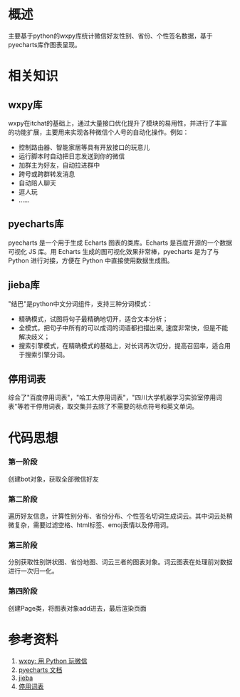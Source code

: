 # 概述
主要基于python的wxpy库统计微信好友性别、省份、个性签名数据，基于pyecharts库作图表呈现。

# 相关知识
## wxpy库
wxpy在itchat的基础上，通过大量接口优化提升了模块的易用性，并进行了丰富的功能扩展，主要用来实现各种微信个人号的自动化操作。例如：

- 控制路由器、智能家居等具有开放接口的玩意儿
- 运行脚本时自动把日志发送到你的微信
- 加群主为好友，自动拉进群中
- 跨号或跨群转发消息
- 自动陪人聊天
- 逗人玩
- ......

## pyecharts库
pyecharts 是一个用于生成 Echarts 图表的类库。Echarts 是百度开源的一个数据可视化 JS 库。用 Echarts 生成的图可视化效果非常棒，pyecharts 是为了与 Python 进行对接，方便在 Python 中直接使用数据生成图。

## jieba库
"结巴"是python中文分词组件，支持三种分词模式：

- 精确模式，试图将句子最精确地切开，适合文本分析；
- 全模式，把句子中所有的可以成词的词语都扫描出来, 速度非常快，但是不能解决歧义；
- 搜索引擎模式，在精确模式的基础上，对长词再次切分，提高召回率，适合用于搜索引擎分词。

## 停用词表
综合了"百度停用词表"，"哈工大停用词表"，"四川大学机器学习实验室停用词表"等若干停用词表，取交集并去除了不需要的标点符号和英文单词。

# 代码思想
### 第一阶段
创建bot对象，获取全部微信好友
### 第二阶段
遍历好友信息，计算性别分布、省份分布、个性签名切词生成词云。其中词云处稍微复杂，需要过滤空格、html标签、emoj表情以及停用词。
### 第三阶段
分别获取性别饼状图、省份地图、词云三者的图表对象。词云图表在处理前对数据进行一次归一化。
### 第四阶段
创建Page类，将图表对象add进去，最后渲染页面

# 参考资料
1. [wxpy: 用 Python 玩微信](https://wxpy.readthedocs.io/zh/latest/index.html "wxpy: 用 Python 玩微信")
2. [pyecharts 文档](http://pyecharts.org/#/ "pyecharts 文档")
3. [jieba](https://github.com/fxsjy/jieba "jieba")
4. [停用词表](https://github.com/dongxiexidian/Chinese "停用词表")
